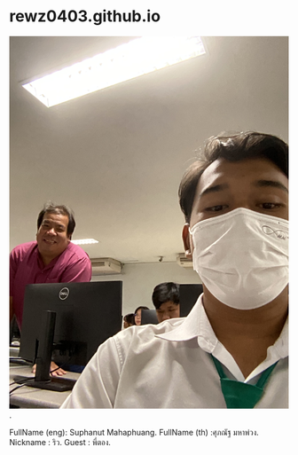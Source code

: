 # rewz0403.github.io
![alt text for screen readers](/IMG_4234.jpeg "Text to show on mouseover").

FullName (eng): Suphanut Mahaphuang.
FullName (th) :ศุภณัฐ มหาพ่วง.
Nickname : ริว.
Guest : พี่ตอง.


